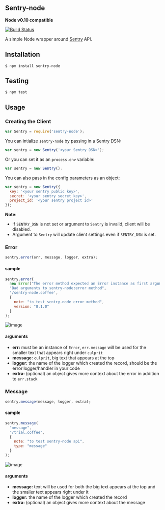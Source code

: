## Sentry-node
**Node v0.10 compatible**

[![Build Status](https://travis-ci.org/Clever/sentry-node.png?branch=master)](https://travis-ci.org/Clever/sentry-node)

A simple Node wrapper around [Sentry](http://getsentry.com/) API.


## Installation
```
$ npm install sentry-node
```

## Testing
```
$ npm test
```


## Usage

### Creating the Client

```javascript
var Sentry = require('sentry-node');
```
You can intialize `sentry-node` by passing in a Sentry DSN:
```javascript
var sentry = new Sentry('<your Sentry DSN>');
```
Or you can set it as an `process.env` variable:
```javascript
var sentry = new Sentry();
```
You can also pass in the config parameters as an object:
```javascript
var sentry = new Sentry({
  key: '<your sentry public key>',
  secret: '<your sentry secret key>',
  project_id: '<your sentry project id>'
});
```

**Note:**

- If `SENTRY_DSN` is not set or argument to `Sentry` is invalid, client will be disabled.
- Argument to `Sentry` will update client settings even if `SENTRY_DSN` is set.


### Error
```javascript
sentry.error(err, message, logger, extra);
```

#### sample

```javascript
sentry.error(
  new Error("The error method expected an Error instance as first argument."),
  "Bad arguments to sentry-node:error method",
  '/sentry-node.coffee',
  {
    note: "to test sentry-node error method", 
    version: "0.1.0"
  }
);
```

![image](http://i.imgur.com/xEHX8P3.png)

#### arguments

* **err:** must be an instance of `Error`, `err.message` will be used for the smaller text that appears right under `culprit`
* **message:** `culprit`, big text that appears at the top
* **logger:** the name of the logger which created the record, should be the error logger/handler in your code
* **extra:** (optional) an object gives more context about the error in addition to `err.stack`


### Message
```javascript
sentry.message(message, logger, extra);
```

#### sample

```javascript
sentry.message(
  "message",
  "/trial.coffee",
  {
    note: "to test sentry-node api",
    type: "message"
  }
);
```

![image](http://i.imgur.com/kUMkhX2.png)

#### arguments

* **message:** text will be used for both the big text appears at the top and the smaller text appears right under it
* **logger:** the name of the logger which created the record
* **extra:** (optional) an object gives more context about the message
 